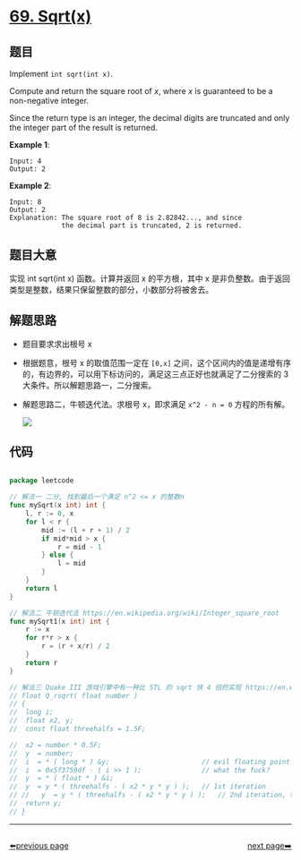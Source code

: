 # [69. Sqrt(x)](https://leetcode.com/problems/sqrtx/)


## 题目

Implement `int sqrt(int x)`.

Compute and return the square root of *x*, where *x* is guaranteed to be a non-negative integer.

Since the return type is an integer, the decimal digits are truncated and only the integer part of the result is returned.

**Example 1**:

    Input: 4
    Output: 2

**Example 2**:

    Input: 8
    Output: 2
    Explanation: The square root of 8 is 2.82842..., and since 
                 the decimal part is truncated, 2 is returned.


## 题目大意

实现 int sqrt(int x) 函数。计算并返回 x 的平方根，其中 x 是非负整数。由于返回类型是整数，结果只保留整数的部分，小数部分将被舍去。



## 解题思路

- 题目要求求出根号 x
- 根据题意，根号 x 的取值范围一定在 `[0,x]` 之间，这个区间内的值是递增有序的，有边界的，可以用下标访问的，满足这三点正好也就满足了二分搜索的 3 大条件。所以解题思路一，二分搜索。
- 解题思路二，牛顿迭代法。求根号 x，即求满足 `x^2 - n = 0` 方程的所有解。

    ![](https://img-blog.csdn.net/20171019164040871?watermark/2/text/aHR0cDovL2Jsb2cuY3Nkbi5uZXQvY2hlbnJlbnhpYW5n/font/5a6L5L2T/fontsize/400/fill/I0JBQkFCMA==/dissolve/70/gravity/Center)

## 代码

```go

package leetcode

// 解法一 二分, 找到最后一个满足 n^2 <= x 的整数n
func mySqrt(x int) int {
	l, r := 0, x
	for l < r {
		mid := (l + r + 1) / 2
		if mid*mid > x {
			r = mid - 1
		} else {
			l = mid
		}
	}
	return l
}

// 解法二 牛顿迭代法 https://en.wikipedia.org/wiki/Integer_square_root
func mySqrt1(x int) int {
	r := x
	for r*r > x {
		r = (r + x/r) / 2
	}
	return r
}

// 解法三 Quake III 游戏引擎中有一种比 STL 的 sqrt 快 4 倍的实现 https://en.wikipedia.org/wiki/Fast_inverse_square_root
// float Q_rsqrt( float number )
// {
// 	long i;
// 	float x2, y;
// 	const float threehalfs = 1.5F;

// 	x2 = number * 0.5F;
// 	y  = number;
// 	i  = * ( long * ) &y;                       // evil floating point bit level hacking
// 	i  = 0x5f3759df - ( i >> 1 );               // what the fuck?
// 	y  = * ( float * ) &i;
// 	y  = y * ( threehalfs - ( x2 * y * y ) );   // 1st iteration
// //	y  = y * ( threehalfs - ( x2 * y * y ) );   // 2nd iteration, this can be removed
// 	return y;
// }

```



----------------------------------------------
<div style="display: flex;justify-content: space-between;align-items: center;">
<p><a href="https://books.halfrost.com/leetcode/ChapterFour/0001~0099/0067.Add-Binary/">⬅️previous page</a></p>
<p><a href="https://books.halfrost.com/leetcode/ChapterFour/0001~0099/0070.Climbing-Stairs/">next page➡️</a></p>
</div>

